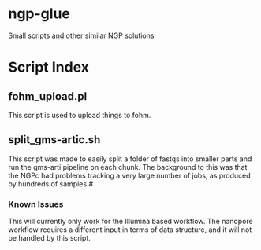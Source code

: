 # ngp-glue
Small scripts and other similar NGP solutions

# Script Index

## fohm_upload.pl
This script is used to upload things to fohm.

## split_gms-artic.sh
This script was made to easily split a folder of fastqs into smaller parts and run the gms-arti pipeline on each chunk. 
The background to this was that the NGPc had problems tracking a very large number of jobs, as produced by hundreds of samples.#

### Known Issues
This will currently only work for the Illumina based workflow. The nanopore workflow requires a different input in terms of data structure, and it will not be handled 
by this script.

